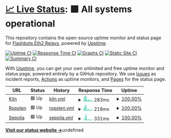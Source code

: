 # [📈 Live Status](https://0xpanoramix.github.io/flashbots-boost-status): <!--live status--> **🟩 All systems operational**

This repository contains the open-source uptime monitor and status page for [Flashbots Eth2 Relays](https://github.com/flashbots/mev-boost/wiki#testing), powered by [Upptime](https://github.com/upptime/upptime).

[![Uptime CI](https://github.com/0xpanoramix/flashbots-boost-status/workflows/Uptime%20CI/badge.svg)](https://github.com/0xpanoramix/flashbots-boost-status/actions?query=workflow%3A%22Uptime+CI%22)
[![Response Time CI](https://github.com/0xpanoramix/flashbots-boost-status/workflows/Response%20Time%20CI/badge.svg)](https://github.com/0xpanoramix/flashbots-boost-status/actions?query=workflow%3A%22Response+Time+CI%22)
[![Graphs CI](https://github.com/0xpanoramix/flashbots-boost-status/workflows/Graphs%20CI/badge.svg)](https://github.com/0xpanoramix/flashbots-boost-status/actions?query=workflow%3A%22Graphs+CI%22)
[![Static Site CI](https://github.com/0xpanoramix/flashbots-boost-status/workflows/Static%20Site%20CI/badge.svg)](https://github.com/0xpanoramix/flashbots-boost-status/actions?query=workflow%3A%22Static+Site+CI%22)
[![Summary CI](https://github.com/0xpanoramix/flashbots-boost-status/workflows/Summary%20CI/badge.svg)](https://github.com/0xpanoramix/flashbots-boost-status/actions?query=workflow%3A%22Summary+CI%22)

With [Upptime](https://upptime.js.org), you can get your own unlimited and free uptime monitor and status page, powered entirely by a GitHub repository. We use [Issues](https://github.com/0xpanoramix/flashbots-boost-status/issues) as incident reports, [Actions](https://github.com/0xpanoramix/flashbots-boost-status/actions) as uptime monitors, and [Pages](https://0xpanoramix.github.io/flashbots-boost-status) for the status page.

<!--start: status pages-->
<!-- This summary is generated by Upptime (https://github.com/upptime/upptime) -->
<!-- Do not edit this manually, your changes will be overwritten -->
<!-- prettier-ignore -->
| URL | Status | History | Response Time | Uptime |
| --- | ------ | ------- | ------------- | ------ |
| <img alt="" src="https://favicons.githubusercontent.com/builder-relay-kiln.flashbots.net" height="13"> [Kiln](https://builder-relay-kiln.flashbots.net/eth/v1/builder/status) | 🟩 Up | [kiln.yml](https://github.com/0xpanoramix/flashbots-boost-status/commits/HEAD/history/kiln.yml) | <details><summary><img alt="Response time graph" src="./graphs/kiln/response-time-week.png" height="20"> 283ms</summary><br><a href="https://0xpanoramix.github.io/flashbots-boost-status/history/kiln"><img alt="Response time 266" src="https://img.shields.io/endpoint?url=https%3A%2F%2Fraw.githubusercontent.com%2F0xpanoramix%2Fflashbots-boost-status%2FHEAD%2Fapi%2Fkiln%2Fresponse-time.json"></a><br><a href="https://0xpanoramix.github.io/flashbots-boost-status/history/kiln"><img alt="24-hour response time 418" src="https://img.shields.io/endpoint?url=https%3A%2F%2Fraw.githubusercontent.com%2F0xpanoramix%2Fflashbots-boost-status%2FHEAD%2Fapi%2Fkiln%2Fresponse-time-day.json"></a><br><a href="https://0xpanoramix.github.io/flashbots-boost-status/history/kiln"><img alt="7-day response time 283" src="https://img.shields.io/endpoint?url=https%3A%2F%2Fraw.githubusercontent.com%2F0xpanoramix%2Fflashbots-boost-status%2FHEAD%2Fapi%2Fkiln%2Fresponse-time-week.json"></a><br><a href="https://0xpanoramix.github.io/flashbots-boost-status/history/kiln"><img alt="30-day response time 266" src="https://img.shields.io/endpoint?url=https%3A%2F%2Fraw.githubusercontent.com%2F0xpanoramix%2Fflashbots-boost-status%2FHEAD%2Fapi%2Fkiln%2Fresponse-time-month.json"></a><br><a href="https://0xpanoramix.github.io/flashbots-boost-status/history/kiln"><img alt="1-year response time 266" src="https://img.shields.io/endpoint?url=https%3A%2F%2Fraw.githubusercontent.com%2F0xpanoramix%2Fflashbots-boost-status%2FHEAD%2Fapi%2Fkiln%2Fresponse-time-year.json"></a></details> | <details><summary><a href="https://0xpanoramix.github.io/flashbots-boost-status/history/kiln">100.00%</a></summary><a href="https://0xpanoramix.github.io/flashbots-boost-status/history/kiln"><img alt="All-time uptime 100.00%" src="https://img.shields.io/endpoint?url=https%3A%2F%2Fraw.githubusercontent.com%2F0xpanoramix%2Fflashbots-boost-status%2FHEAD%2Fapi%2Fkiln%2Fuptime.json"></a><br><a href="https://0xpanoramix.github.io/flashbots-boost-status/history/kiln"><img alt="24-hour uptime 100.00%" src="https://img.shields.io/endpoint?url=https%3A%2F%2Fraw.githubusercontent.com%2F0xpanoramix%2Fflashbots-boost-status%2FHEAD%2Fapi%2Fkiln%2Fuptime-day.json"></a><br><a href="https://0xpanoramix.github.io/flashbots-boost-status/history/kiln"><img alt="7-day uptime 100.00%" src="https://img.shields.io/endpoint?url=https%3A%2F%2Fraw.githubusercontent.com%2F0xpanoramix%2Fflashbots-boost-status%2FHEAD%2Fapi%2Fkiln%2Fuptime-week.json"></a><br><a href="https://0xpanoramix.github.io/flashbots-boost-status/history/kiln"><img alt="30-day uptime 100.00%" src="https://img.shields.io/endpoint?url=https%3A%2F%2Fraw.githubusercontent.com%2F0xpanoramix%2Fflashbots-boost-status%2FHEAD%2Fapi%2Fkiln%2Fuptime-month.json"></a><br><a href="https://0xpanoramix.github.io/flashbots-boost-status/history/kiln"><img alt="1-year uptime 100.00%" src="https://img.shields.io/endpoint?url=https%3A%2F%2Fraw.githubusercontent.com%2F0xpanoramix%2Fflashbots-boost-status%2FHEAD%2Fapi%2Fkiln%2Fuptime-year.json"></a></details>
| <img alt="" src="https://favicons.githubusercontent.com/builder-relay-ropsten.flashbots.net" height="13"> [Ropsten](https://builder-relay-ropsten.flashbots.net/eth/v1/builder/status) | 🟩 Up | [ropsten.yml](https://github.com/0xpanoramix/flashbots-boost-status/commits/HEAD/history/ropsten.yml) | <details><summary><img alt="Response time graph" src="./graphs/ropsten/response-time-week.png" height="20"> 218ms</summary><br><a href="https://0xpanoramix.github.io/flashbots-boost-status/history/ropsten"><img alt="Response time 260" src="https://img.shields.io/endpoint?url=https%3A%2F%2Fraw.githubusercontent.com%2F0xpanoramix%2Fflashbots-boost-status%2FHEAD%2Fapi%2Fropsten%2Fresponse-time.json"></a><br><a href="https://0xpanoramix.github.io/flashbots-boost-status/history/ropsten"><img alt="24-hour response time 128" src="https://img.shields.io/endpoint?url=https%3A%2F%2Fraw.githubusercontent.com%2F0xpanoramix%2Fflashbots-boost-status%2FHEAD%2Fapi%2Fropsten%2Fresponse-time-day.json"></a><br><a href="https://0xpanoramix.github.io/flashbots-boost-status/history/ropsten"><img alt="7-day response time 218" src="https://img.shields.io/endpoint?url=https%3A%2F%2Fraw.githubusercontent.com%2F0xpanoramix%2Fflashbots-boost-status%2FHEAD%2Fapi%2Fropsten%2Fresponse-time-week.json"></a><br><a href="https://0xpanoramix.github.io/flashbots-boost-status/history/ropsten"><img alt="30-day response time 260" src="https://img.shields.io/endpoint?url=https%3A%2F%2Fraw.githubusercontent.com%2F0xpanoramix%2Fflashbots-boost-status%2FHEAD%2Fapi%2Fropsten%2Fresponse-time-month.json"></a><br><a href="https://0xpanoramix.github.io/flashbots-boost-status/history/ropsten"><img alt="1-year response time 260" src="https://img.shields.io/endpoint?url=https%3A%2F%2Fraw.githubusercontent.com%2F0xpanoramix%2Fflashbots-boost-status%2FHEAD%2Fapi%2Fropsten%2Fresponse-time-year.json"></a></details> | <details><summary><a href="https://0xpanoramix.github.io/flashbots-boost-status/history/ropsten">100.00%</a></summary><a href="https://0xpanoramix.github.io/flashbots-boost-status/history/ropsten"><img alt="All-time uptime 100.00%" src="https://img.shields.io/endpoint?url=https%3A%2F%2Fraw.githubusercontent.com%2F0xpanoramix%2Fflashbots-boost-status%2FHEAD%2Fapi%2Fropsten%2Fuptime.json"></a><br><a href="https://0xpanoramix.github.io/flashbots-boost-status/history/ropsten"><img alt="24-hour uptime 100.00%" src="https://img.shields.io/endpoint?url=https%3A%2F%2Fraw.githubusercontent.com%2F0xpanoramix%2Fflashbots-boost-status%2FHEAD%2Fapi%2Fropsten%2Fuptime-day.json"></a><br><a href="https://0xpanoramix.github.io/flashbots-boost-status/history/ropsten"><img alt="7-day uptime 100.00%" src="https://img.shields.io/endpoint?url=https%3A%2F%2Fraw.githubusercontent.com%2F0xpanoramix%2Fflashbots-boost-status%2FHEAD%2Fapi%2Fropsten%2Fuptime-week.json"></a><br><a href="https://0xpanoramix.github.io/flashbots-boost-status/history/ropsten"><img alt="30-day uptime 100.00%" src="https://img.shields.io/endpoint?url=https%3A%2F%2Fraw.githubusercontent.com%2F0xpanoramix%2Fflashbots-boost-status%2FHEAD%2Fapi%2Fropsten%2Fuptime-month.json"></a><br><a href="https://0xpanoramix.github.io/flashbots-boost-status/history/ropsten"><img alt="1-year uptime 100.00%" src="https://img.shields.io/endpoint?url=https%3A%2F%2Fraw.githubusercontent.com%2F0xpanoramix%2Fflashbots-boost-status%2FHEAD%2Fapi%2Fropsten%2Fuptime-year.json"></a></details>
| <img alt="" src="https://favicons.githubusercontent.com/builder-relay-sepolia.flashbots.net" height="13"> [Sepolia](https://builder-relay-sepolia.flashbots.net/eth/v1/builder/status) | 🟩 Up | [sepolia.yml](https://github.com/0xpanoramix/flashbots-boost-status/commits/HEAD/history/sepolia.yml) | <details><summary><img alt="Response time graph" src="./graphs/sepolia/response-time-week.png" height="20"> 331ms</summary><br><a href="https://0xpanoramix.github.io/flashbots-boost-status/history/sepolia"><img alt="Response time 284" src="https://img.shields.io/endpoint?url=https%3A%2F%2Fraw.githubusercontent.com%2F0xpanoramix%2Fflashbots-boost-status%2FHEAD%2Fapi%2Fsepolia%2Fresponse-time.json"></a><br><a href="https://0xpanoramix.github.io/flashbots-boost-status/history/sepolia"><img alt="24-hour response time 166" src="https://img.shields.io/endpoint?url=https%3A%2F%2Fraw.githubusercontent.com%2F0xpanoramix%2Fflashbots-boost-status%2FHEAD%2Fapi%2Fsepolia%2Fresponse-time-day.json"></a><br><a href="https://0xpanoramix.github.io/flashbots-boost-status/history/sepolia"><img alt="7-day response time 331" src="https://img.shields.io/endpoint?url=https%3A%2F%2Fraw.githubusercontent.com%2F0xpanoramix%2Fflashbots-boost-status%2FHEAD%2Fapi%2Fsepolia%2Fresponse-time-week.json"></a><br><a href="https://0xpanoramix.github.io/flashbots-boost-status/history/sepolia"><img alt="30-day response time 284" src="https://img.shields.io/endpoint?url=https%3A%2F%2Fraw.githubusercontent.com%2F0xpanoramix%2Fflashbots-boost-status%2FHEAD%2Fapi%2Fsepolia%2Fresponse-time-month.json"></a><br><a href="https://0xpanoramix.github.io/flashbots-boost-status/history/sepolia"><img alt="1-year response time 284" src="https://img.shields.io/endpoint?url=https%3A%2F%2Fraw.githubusercontent.com%2F0xpanoramix%2Fflashbots-boost-status%2FHEAD%2Fapi%2Fsepolia%2Fresponse-time-year.json"></a></details> | <details><summary><a href="https://0xpanoramix.github.io/flashbots-boost-status/history/sepolia">100.00%</a></summary><a href="https://0xpanoramix.github.io/flashbots-boost-status/history/sepolia"><img alt="All-time uptime 100.00%" src="https://img.shields.io/endpoint?url=https%3A%2F%2Fraw.githubusercontent.com%2F0xpanoramix%2Fflashbots-boost-status%2FHEAD%2Fapi%2Fsepolia%2Fuptime.json"></a><br><a href="https://0xpanoramix.github.io/flashbots-boost-status/history/sepolia"><img alt="24-hour uptime 100.00%" src="https://img.shields.io/endpoint?url=https%3A%2F%2Fraw.githubusercontent.com%2F0xpanoramix%2Fflashbots-boost-status%2FHEAD%2Fapi%2Fsepolia%2Fuptime-day.json"></a><br><a href="https://0xpanoramix.github.io/flashbots-boost-status/history/sepolia"><img alt="7-day uptime 100.00%" src="https://img.shields.io/endpoint?url=https%3A%2F%2Fraw.githubusercontent.com%2F0xpanoramix%2Fflashbots-boost-status%2FHEAD%2Fapi%2Fsepolia%2Fuptime-week.json"></a><br><a href="https://0xpanoramix.github.io/flashbots-boost-status/history/sepolia"><img alt="30-day uptime 100.00%" src="https://img.shields.io/endpoint?url=https%3A%2F%2Fraw.githubusercontent.com%2F0xpanoramix%2Fflashbots-boost-status%2FHEAD%2Fapi%2Fsepolia%2Fuptime-month.json"></a><br><a href="https://0xpanoramix.github.io/flashbots-boost-status/history/sepolia"><img alt="1-year uptime 100.00%" src="https://img.shields.io/endpoint?url=https%3A%2F%2Fraw.githubusercontent.com%2F0xpanoramix%2Fflashbots-boost-status%2FHEAD%2Fapi%2Fsepolia%2Fuptime-year.json"></a></details>

<!--end: status pages-->

[**Visit our status website →**](https://0xpanoramix.github.io/flashbots-boost-status)undefined

